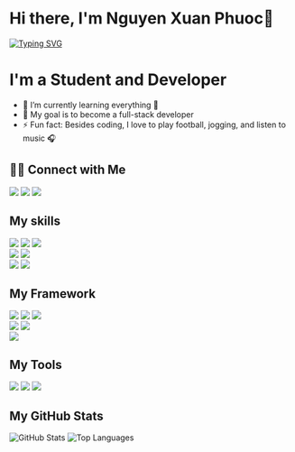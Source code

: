 # Hi there, I'm Nguyen Xuan Phuoc👋
<a href="https://git.io/typing-svg"><img src="https://readme-typing-svg.herokuapp.com?font=Fira+Code&pause=1000&random=false&width=1000&lines=Student+atPHENIKAA+UNIVERSITY;I+currently+Work+as+a+AI+Researcher" alt="Typing SVG" /></a>
  
# I'm a Student and Developer
- 🔭 I’m currently learning everything 🤣
- 💬 My goal is to become a full-stack developer
- ⚡ Fun fact: Besides coding, I love to play football, jogging, and listen to music 🎧

<h2>🤝🏻 Connect with Me</h2>
<a href="https://www.facebook.com/HA58.PROTT/" target="_blank"><img src="https://img.shields.io/badge/Facebook-20BEFF?&style=for-the-badge&logo=facebook&logoColor=white" target="_blank"></a>
<a href="https://www.instagram.com/hoangha.2305/" target="_blank"><img src="https://img.shields.io/badge/Instagram-E4405F?style=for-the-badge&logo=instagram&logoColor=white" target="_blank"></a>
<a href = "https://mail.google.com/mail/u/0/#inbox?compose=CllgCJTHVhRgBlGWfNGhNSlTWxzslBQPCbKMnXdFbjdXDJvfGdMXsfqVVkRLMrnGFfntMHqMPmg"><img src="https://img.shields.io/badge/-Gmail-%23333?style=for-the-badge&logo=gmail&logoColor=white" target="_blank"></a>
  
<h2>My skills</h2>
<a href="https://img.shields.io/badge/html5-%23E34F26.svg?style=for-the-badge&logo=html5&logoColor=white" target="_blank"><img src="https://img.shields.io/badge/html5-%23E34F26.svg?style=for-the-badge&logo=html5&logoColor=white" target="_blank"></a>
<a href="https://img.shields.io/badge/css3-%231572B6.svg?style=for-the-badge&logo=css3&logoColor=white" target="_blank"><img src="https://img.shields.io/badge/css3-%231572B6.svg?style=for-the-badge&logo=css3&logoColor=white" target="_blank"></a>
<a href="https://img.shields.io/badge/javascript-%23323330.svg?style=for-the-badge&logo=javascript&logoColor=%23F7DF1E" target="_blank"><img src="https://img.shields.io/badge/javascript-%23323330.svg?style=for-the-badge&logo=javascript&logoColor=%23F7DF1E"></a>
<br>
<a href="https://img.shields.io/badge/php-%23777BB4.svg?style=for-the-badge&logo=php&logoColor=white" target="_blank"><img src="https://img.shields.io/badge/php-%23777BB4.svg?style=for-the-badge&logo=php&logoColor=white"></a>
<a href="https://img.shields.io/badge/typescript-%23007ACC.svg?style=for-the-badge&logo=typescript&logoColor=white" target="_blank"><img src="https://img.shields.io/badge/typescript-%23007ACC.svg?style=for-the-badge&logo=typescript&logoColor=white"></a>
<br>
<a href="https://img.shields.io/badge/Git-F05032?style=for-the-badge&logo=git&logoColor=white" target="_blank"><img src="https://img.shields.io/badge/Git-F05032?style=for-the-badge&logo=git&logoColor=white"></a>
<a href="https://img.shields.io/badge/mysql-%2300000f.svg?style=for-the-badge&logo=mysql&logoColor=white" target="_blank"><img src="https://img.shields.io/badge/mysql-%2300000f.svg?style=for-the-badge&logo=mysql&logoColor=white"></a>

<h2>My Framework</h2>
<a href="https://img.shields.io/badge/bootstrap-%238511FA.svg?style=for-the-badge&logo=bootstrap&logoColor=white" target="_blank"><img src="https://img.shields.io/badge/bootstrap-%238511FA.svg?style=for-the-badge&logo=bootstrap&logoColor=white"></a>
<a href="https://img.shields.io/badge/jquery-%230769AD.svg?style=for-the-badge&logo=jquery&logoColor=white" target="_blank"><img src="https://img.shields.io/badge/jquery-%230769AD.svg?style=for-the-badge&logo=jquery&logoColor=white"></a>
<a href="https://img.shields.io/badge/laravel-%23FF2D20.svg?style=for-the-badge&logo=laravel&logoColor=white" target="_blank"><img src="https://img.shields.io/badge/laravel-%23FF2D20.svg?style=for-the-badge&logo=laravel&logoColor=white"></a>
<br>
<a href="https://img.shields.io/badge/react-%2320232a.svg?style=for-the-badge&logo=react&logoColor=61DAFB" target="_blank"><img src="https://img.shields.io/badge/react-%2320232a.svg?style=for-the-badge&logo=react&logoColor=61DAFB"></a>
<a href="https://img.shields.io/badge/react_native-%2320232a.svg?style=for-the-badge&logo=react&logoColor=%2361DAFB" target="_blank"><img src="https://img.shields.io/badge/react_native-%2320232a.svg?style=for-the-badge&logo=react&logoColor=%2361DAFB"></a>
<br>
<a href="https://img.shields.io/badge/-React%20Query-FF4154?style=for-the-badge&logo=react%20query&logoColor=white" target="_blank"><img src="https://img.shields.io/badge/-React%20Query-FF4154?style=for-the-badge&logo=react%20query&logoColor=white"></a>

<h2>My Tools</h2>
<a href="https://img.shields.io/badge/Visual_Studio-0078d7?style=for-the-badge&logo=visual%20studio&logoColor=white" target="_blank"><img src="https://img.shields.io/badge/Visual_Studio-0078d7?style=for-the-badge&logo=visual%20studio&logoColor=white" target="_blank"></a>
<a href="https://img.shields.io/badge/Android_Studio-3DDC84?style=for-the-badge&logo=android-studio&logoColor=white" target="_blank"><img src="https://img.shields.io/badge/Android_Studio-3DDC84?style=for-the-badge&logo=android-studio&logoColor=white" target="_blank"></a>
<a href="https://img.shields.io/badge/figma-%23F24E1E.svg?style=for-the-badge&logo=figma&logoColor=white" target="_blank"><img src="https://img.shields.io/badge/figma-%23F24E1E.svg?style=for-the-badge&logo=figma&logoColor=white" target="_blank"></a>

<h2>My GitHub Stats</h2>
<img src="https://github-readme-stats.vercel.app/api?username=HoangHa2305&theme=default&hide_border=false&include_all_commits=false&count_private=false" alt="GitHub Stats">
<img src="https://github-readme-stats.vercel.app/api/top-langs/?username=HoangHa2305&theme=default&hide_border=false&include_all_commits=false&count_private=false&layout=compact" alt="Top Languages">


<!-- Proudly created with GPRM ( https://gprm.itsvg.in ) -->
